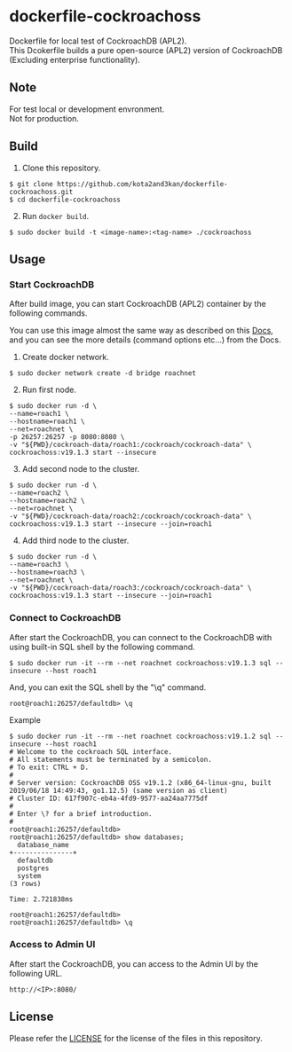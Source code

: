 # dockerfile-cockroachoss
Dockerfile for local test of CockroachDB (APL2).  
This Dcokerfile builds a pure open-source (APL2) version of CockroachDB (Excluding enterprise functionality).


## Note
For test local or development envronment.  
Not for production.


## Build
1. Clone this repository.
```
$ git clone https://github.com/kota2and3kan/dockerfile-cockroachoss.git
$ cd dockerfile-cockroachoss
```
 
2. Run `docker build`.
```
$ sudo docker build -t <image-name>:<tag-name> ./cockroachoss
```


## Usage 

### Start CockroachDB
After build image, you can start CockroachDB (APL2) container by the following commands.


You can use this image almost the same way as described on this [Docs](https://www.cockroachlabs.com/docs/stable/start-a-local-cluster-in-docker.html), and you can see the more details (command options etc...) from the Docs.


1. Create docker network.
```
$ sudo docker network create -d bridge roachnet
```

2. Run first node.
```
$ sudo docker run -d \
--name=roach1 \
--hostname=roach1 \
--net=roachnet \
-p 26257:26257 -p 8080:8080 \
-v "${PWD}/cockroach-data/roach1:/cockroach/cockroach-data" \
cockroachoss:v19.1.3 start --insecure
```

3. Add second node to the cluster.
```
$ sudo docker run -d \
--name=roach2 \
--hostname=roach2 \
--net=roachnet \
-v "${PWD}/cockroach-data/roach2:/cockroach/cockroach-data" \
cockroachoss:v19.1.3 start --insecure --join=roach1
```

4. Add third node to the cluster.
```
$ sudo docker run -d \
--name=roach3 \
--hostname=roach3 \
--net=roachnet \
-v "${PWD}/cockroach-data/roach3:/cockroach/cockroach-data" \
cockroachoss:v19.1.3 start --insecure --join=roach1
```

### Connect to CockroachDB
After start the CockroachDB, you can connect to the CockroachDB with using built-in SQL shell by the following command. 
```
$ sudo docker run -it --rm --net roachnet cockroachoss:v19.1.3 sql --insecure --host roach1
```

And, you can exit the SQL shell by the "\q" command.
```
root@roach1:26257/defaultdb> \q
```

Example
```
$ sudo docker run -it --rm --net roachnet cockroachoss:v19.1.2 sql --insecure --host roach1
# Welcome to the cockroach SQL interface.
# All statements must be terminated by a semicolon.
# To exit: CTRL + D.
#
# Server version: CockroachDB OSS v19.1.2 (x86_64-linux-gnu, built 2019/06/18 14:49:43, go1.12.5) (same version as client)
# Cluster ID: 617f907c-eb4a-4fd9-9577-aa24aa7775df
#
# Enter \? for a brief introduction.
#
root@roach1:26257/defaultdb> 
root@roach1:26257/defaultdb> show databases;
  database_name  
+---------------+
  defaultdb      
  postgres       
  system         
(3 rows)

Time: 2.721838ms

root@roach1:26257/defaultdb> 
root@roach1:26257/defaultdb> \q
```


### Access to Admin UI
After start the CockroachDB, you can access to the Admin UI by the following URL.

```
http://<IP>:8080/
```


## License
Please refer the [LICENSE](https://github.com/kota2and3kan/dockerfile-cockroachoss/blob/master/LICENSE) for the license of the files in this repository.
